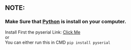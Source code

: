 <h2>NOTE:</h2>
<h3>Make Sure that <a href="https://www.python.org/">Python</a> is install on your computer.</h3>
Install First the pyserial
Link: <a href="https://pypi.org/project/pyserial/">Click Me</a><br>
or<br>
You can either run this in CMD
<code>pip install pyserial</code>
